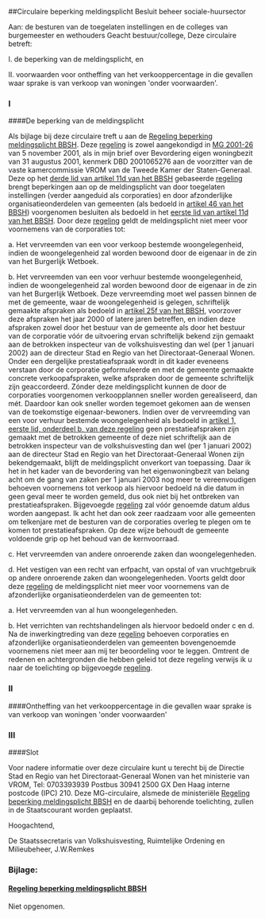 <meta http-equiv='Content-Type' content='text/html; charset=utf-8' />

##Circulaire beperking meldingsplicht Besluit beheer sociale-huursector

Aan: de besturen van de toegelaten instellingen en de colleges van burgemeester en wethouders Geacht bestuur/college,     Deze circulaire betreft: 

I. de beperking van de meldingsplicht, en  

II. voorwaarden voor ontheffing van het verkooppercentage in die gevallen waar sprake is van verkoop van woningen 'onder voorwaarden'.     
### I  

####De beperking van de meldingsplicht

Als bijlage bij deze circulaire treft u aan de [Regeling beperking meldingsplicht BBSH](../../../../../../../../ministeriele-regeling/regeling/beperking/meldingsplicht/bbsh/BWBR0013429/README.md). Deze [regeling](../../../../../../../../ministeriele-regeling/regeling/beperking/meldingsplicht/bbsh/BWBR0013429/README.md) is zowel aangekondigd in [MG 2001-26](../../../../../../../../circulaire/toepassing/toezicht/(meldingsplichtige/besluiten/nevenactiviteiten)/etc/BWBR0012970/README.md) van 5 november 2001, als in mijn brief over Bevordering eigen woningbezit van 31 augustus 2001, kenmerk DBD 2001065276 aan de voorzitter van de vaste kamercommissie VROM van de Tweede Kamer der Staten-Generaal. Deze op het [derde lid van artikel 11d van het BBSH](../../../../../../../../AMvB/besluit/beheer/sociale-huursector/BWBR0005686/README.md) gebaseerde [regeling](../../../../../../../../ministeriele-regeling/regeling/beperking/meldingsplicht/bbsh/BWBR0013429/README.md) brengt beperkingen aan op de meldingsplicht van door toegelaten instellingen (verder aangeduid als corporaties) en door afzonderlijke organisatieonderdelen van gemeenten (als bedoeld in [artikel 46 van het BBSH](../../../../../../../../AMvB/besluit/beheer/sociale-huursector/BWBR0005686/README.md)) voorgenomen besluiten als bedoeld in het [eerste lid van artikel 11d van het BBSH](../../../../../../../../AMvB/besluit/beheer/sociale-huursector/BWBR0005686/README.md). Door deze [regeling](../../../../../../../../ministeriele-regeling/regeling/beperking/meldingsplicht/bbsh/BWBR0013429/README.md) geldt de meldingsplicht niet meer voor voornemens van de corporaties tot: 

a. Het vervreemden van een voor verkoop bestemde woongelegenheid, indien de woongelegenheid zal worden bewoond door de eigenaar in de zin van het Burgerlijk Wetboek.  

b. Het vervreemden van een voor verhuur bestemde woongelegenheid, indien de woongelegenheid zal worden bewoond door de eigenaar in de zin van het Burgerlijk Wetboek. Deze vervreemding moet wel passen binnen de met de gemeente, waar de woongelegenheid is gelegen, schriftelijk gemaakte afspraken als bedoeld in [artikel 25f van het BBSH](../../../../../../../../AMvB/besluit/beheer/sociale-huursector/BWBR0005686/README.md), voorzover deze afspraken het jaar 2000 of latere jaren betreffen, en indien deze afspraken zowel door het bestuur van de gemeente als door het bestuur van de corporatie vóór de uitvoering ervan schriftelijk bekend zijn gemaakt aan de betrokken inspecteur van de volkshuisvesting dan wel (per 1 januari 2002) aan de directeur Stad en Regio van het Directoraat-Generaal Wonen. Onder een dergelijke prestatieafspraak wordt in dit kader eveneens verstaan door de corporatie geformuleerde en met de gemeente gemaakte concrete verkoopafspraken, welke afspraken door de gemeente schriftelijk zijn geaccordeerd. Zónder deze meldingsplicht kunnen de door de corporaties voorgenomen verkoopplannen sneller worden gerealiseerd, dan mét. Daardoor kan ook sneller worden tegemoet gekomen aan de wensen van de toekomstige eigenaar-bewoners. Indien over de vervreemding van een voor verhuur bestemde woongelegenheid als bedoeld in [artikel 1, eerste lid, onderdeel b, van deze regeling](../../../../../../../../ministeriele-regeling/regeling/beperking/meldingsplicht/bbsh/BWBR0013429/README.md) geen prestatieafspraken zijn gemaakt met de betrokken gemeente of deze niet schriftelijk aan de betrokken inspecteur van de volkshuisvesting dan wel (per 1 januari 2002) aan de directeur Stad en Regio van het Directoraat-Generaal Wonen zijn bekendgemaakt, blijft de meldingsplicht onverkort van toepassing. Daar ik het in het kader van de bevordering van het eigenwoningbezit van belang acht om de gang van zaken per 1 januari 2003 nog meer te vereenvoudigen behoeven voornemens tot verkoop als hiervoor bedoeld ná die datum in geen geval meer te worden gemeld, dus ook niet bij het ontbreken van prestatieafspraken. Bijgevoegde [regeling](../../../../../../../../ministeriele-regeling/regeling/beperking/meldingsplicht/bbsh/BWBR0013429/README.md) zal vóór genoemde datum aldus worden aangepast. Ik acht het dan ook zeer raadzaam voor alle gemeenten om telkenjare met de besturen van de corporaties overleg te plegen om te komen tot prestatieafspraken. Op deze wijze behoudt de gemeente voldoende grip op het behoud van de kernvoorraad.  

c. Het vervreemden van andere onroerende zaken dan woongelegenheden.  

d. Het vestigen van een recht van erfpacht, van opstal of van vruchtgebruik op andere onroerende zaken dan woongelegenheden.   Voorts geldt door deze [regeling](../../../../../../../../ministeriele-regeling/regeling/beperking/meldingsplicht/bbsh/BWBR0013429/README.md) de meldingsplicht niet meer voor voornemens van de afzonderlijke organisatieonderdelen van de gemeenten tot: 

a. Het vervreemden van al hun woongelegenheden.  

b. Het verrichten van rechtshandelingen als hiervoor bedoeld onder c en d.   Na de inwerkingtreding van deze [regeling](../../../../../../../../ministeriele-regeling/regeling/beperking/meldingsplicht/bbsh/BWBR0013429/README.md) behoeven corporaties en afzonderlijke organisatieonderdelen van gemeenten bovengenoemde voornemens niet meer aan mij ter beoordeling voor te leggen. Omtrent de redenen en achtergronden die hebben geleid tot deze regeling verwijs ik u naar de toelichting op bijgevoegde [regeling](../../../../../../../../ministeriele-regeling/regeling/beperking/meldingsplicht/bbsh/BWBR0013429/README.md).    
### II  

####Ontheffing van het verkooppercentage in die gevallen waar sprake is van verkoop van woningen 'onder voorwaarden'

### III  

####Slot

Voor nadere informatie over deze circulaire kunt u terecht bij de Directie Stad en Regio van het Directoraat-Generaal Wonen van het ministerie van VROM, Tel: 0703393939 Postbus 30941 2500 GX Den Haag interne postcode (IPC) 210.      Deze MG-circulaire, alsmede de ministeriële [Regeling beperking meldingsplicht BBSH](../../../../../../../../ministeriele-regeling/regeling/beperking/meldingsplicht/bbsh/BWBR0013429/README.md) en de daarbij behorende toelichting, zullen in de Staatscourant worden geplaatst.   

Hoogachtend, 

De 
Staatssecretaris van Volkshuisvesting, Ruimtelijke Ordening en Milieubeheer, 
J.W.Remkes   

### Bijlage:  

#### [Regeling beperking meldingsplicht BBSH](../../../../../../../../ministeriele-regeling/regeling/beperking/meldingsplicht/bbsh/BWBR0013429/README.md) 

Niet opgenomen.  
